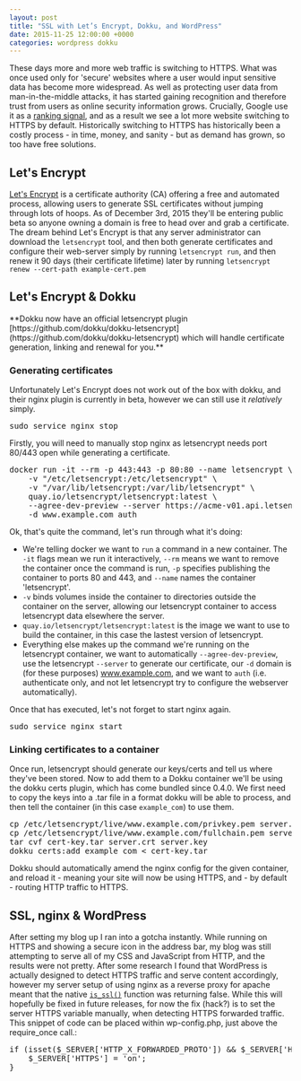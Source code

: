 ```yaml
---
layout: post
title: "SSL with Let’s Encrypt, Dokku, and WordPress"
date: 2015-11-25 12:00:00 +0000
categories: wordpress dokku
---
```

These days more and more web traffic is switching to HTTPS. What was once used only for 'secure' websites where a user would input sensitive data has become more widespread. As well as protecting user data from man-in-the-middle attacks, it has started gaining recognition and therefore trust from users as online security information grows. Crucially, Google use it as a [ranking signal](http://googlewebmastercentral.blogspot.co.uk/2014/08/https-as-ranking-signal.html), and as a result we see a lot more website switching to HTTPS by default. Historically switching to HTTPS has historically been a costly process - in time, money, and sanity - but as demand has grown, so too have free solutions.

## Let's Encrypt

[Let's Encrypt](https://letsencrypt.org/) is a certificate authority (CA) offering a free and automated process, allowing users to generate SSL certificates without jumping through lots of hoops. As of December 3rd, 2015 they'll be entering public beta so anyone owning a domain is free to head over and grab a certificate. The dream behind Let's Encrypt is that any server administrator can download the `letsencrypt` tool, and then both generate certificates and configure their web-server simply by running `letsencrypt run`, and then renew it 90 days (their certificate lifetime) later by running `letsencrypt renew --cert-path example-cert.pem`

## Let's Encrypt & Dokku

<div class="well" markdown="span">
**Dokku now have an official letsencrypt plugin [https://github.com/dokku/dokku-letsencrypt](https://github.com/dokku/dokku-letsencrypt) which will handle certificate generation, linking and renewal for you.**
</div>

### Generating certificates

Unfortunately Let's Encrypt does not work out of the box with dokku, and their nginx plugin is currently in beta, however we can still use it _relatively_ simply.

<pre>sudo service nginx stop</pre>

Firstly, you will need to manually stop nginx as letsencrypt needs port 80/443 open while generating a certificate.

<pre>docker run -it --rm -p 443:443 -p 80:80 --name letsencrypt \
    -v "/etc/letsencrypt:/etc/letsencrypt" \
    -v "/var/lib/letsencrypt:/var/lib/letsencrypt" \
    quay.io/letsencrypt/letsencrypt:latest \
    --agree-dev-preview --server https://acme-v01.api.letsencrypt.org/directory \
    -d www.example.com auth
</pre>

Ok, that's quite the command, let's run through what it's doing:

*   We're telling docker we want to `run` a command in a new container. The `-it` flags mean we run it interactively, `--rm` means we want to remove the container once the command is run, `-p` specifies publishing the container to ports 80 and 443, and `--name` names the container 'letsencrypt'.
*   `-v` binds volumes inside the container to directories outside the container on the server, allowing our letsencrypt container to access letsencrypt data elsewhere the server.
*   `quay.io/letsencrypt/letsencrypt:latest` is the image we want to use to build the container, in this case the lastest version of letsencrypt.
*   Everything else makes up the command we're running on the letsencrypt container, we want to automatically `--agree-dev-preview`, use the letsencrypt `--server` to generate our certificate, our `-d` domain is (for these purposes) www.example.com, and we want to `auth` (i.e. authenticate only, and not let letsencrypt try to configure the webserver automatically).

Once that has executed, let's not forget to start nginx again.

<pre>sudo service nginx start</pre>

### Linking certificates to a container

Once run, letsencrypt should generate our keys/certs and tell us where they've been stored. Now to add them to a Dokku container we'll be using the dokku certs plugin, which has come bundled since 0.4.0. We first need to copy the keys into a .tar file in a format dokku will be able to process, and then tell the container (in this case `example_com`) to use them.

<pre>cp /etc/letsencrypt/live/www.example.com/privkey.pem server.key
cp /etc/letsencrypt/live/www.example.com/fullchain.pem server.crt
tar cvf cert-key.tar server.crt server.key
dokku certs:add example_com < cert-key.tar
</pre>

Dokku should automatically amend the nginx config for the given container, and reload it - meaning your site will now be using HTTPS, and - by default - routing HTTP traffic to HTTPS.

## SSL, nginx & WordPress

After setting my blog up I ran into a gotcha instantly. While running on HTTPS and showing a secure icon in the address bar, my blog was still attempting to serve all of my CSS and JavaScript from HTTP, and the results were not pretty. After some research I found that WordPress is actually designed to detect HTTPS traffic and serve content accordingly, however my server setup of using nginx as a reverse proxy for apache meant that the native [`is_ssl()`](https://codex.wordpress.org/Function_Reference/is_ssl) function was returning false. While this will hopefully be fixed in future releases, for now the fix (hack?) is to set the server HTTPS variable manually, when detecting HTTPS forwarded traffic. This snippet of code can be placed within wp-config.php, just above the require_once call.:

<pre>if (isset($_SERVER['HTTP_X_FORWARDED_PROTO']) && $_SERVER['HTTP_X_FORWARDED_PROTO'] == 'https') {
    $_SERVER['HTTPS'] = 'on';
}
</pre>